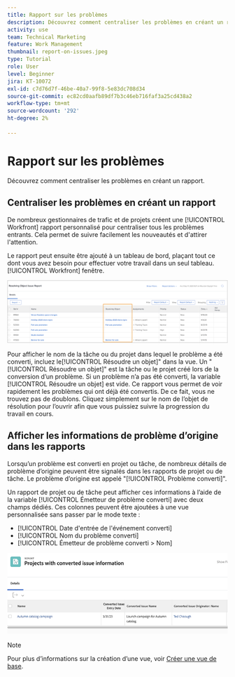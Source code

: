 ```yaml
---
title: Rapport sur les problèmes
description: Découvrez comment centraliser les problèmes en créant un rapport.
activity: use
team: Technical Marketing
feature: Work Management
thumbnail: report-on-issues.jpeg
type: Tutorial
role: User
level: Beginner
jira: KT-10072
exl-id: c7d76d7f-46be-40a7-99f8-5e83dc708d34
source-git-commit: ec82cd0aafb89df7b3c46eb716faf3a25cd438a2
workflow-type: tm+mt
source-wordcount: '292'
ht-degree: 2%

---
```


# Rapport sur les problèmes

Découvrez comment centraliser les problèmes en créant un rapport.

## Centraliser les problèmes en créant un rapport

De nombreux gestionnaires de trafic et de projets créent une [!UICONTROL Workfront] rapport personnalisé pour centraliser tous les problèmes entrants. Cela permet de suivre facilement les nouveautés et d&#39;attirer l&#39;attention.

Le rapport peut ensuite être ajouté à un tableau de bord, plaçant tout ce dont vous avez besoin pour effectuer votre travail dans un seul tableau. [!UICONTROL Workfront] fenêtre.

![Une image de la [!UICONTROL Résoudre un objet] d’un rapport de problème.](assets/18-resolving-object-report.png)

Pour afficher le nom de la tâche ou du projet dans lequel le problème a été converti, incluez le[!UICONTROL Résoudre un objet]&quot; dans la vue. Un &quot;[!UICONTROL Résoudre un objet]&quot; est la tâche ou le projet créé lors de la conversion d’un problème. Si un problème n’a pas été converti, la variable [!UICONTROL Résoudre un objet] est vide. Ce rapport vous permet de voir rapidement les problèmes qui ont déjà été convertis. De ce fait, vous ne trouvez pas de doublons. Cliquez simplement sur le nom de l’objet de résolution pour l’ouvrir afin que vous puissiez suivre la progression du travail en cours.

## Afficher les informations de problème d’origine dans les rapports

Lorsqu’un problème est converti en projet ou tâche, de nombreux détails de problème d’origine peuvent être signalés dans les rapports de projet ou de tâche. Le problème d’origine est appelé &quot;[!UICONTROL Problème converti]&quot;.

Un rapport de projet ou de tâche peut afficher ces informations à l’aide de la variable [!UICONTROL Émetteur de problème converti] avec deux champs dédiés. Ces colonnes peuvent être ajoutées à une vue personnalisée sans passer par le mode texte :

* [!UICONTROL Date d&#39;entrée de l&#39;événement converti]
* [!UICONTROL Nom du problème converti]
* [!UICONTROL Émetteur de problème converti > Nom]

![Image des informations de rapport de problèmes.](assets/19-text-mode-reporting-for-issues.png)

>[!NOTE]
>
>Pour plus d’informations sur la création d’une vue, voir [Créer une vue de base](https://experienceleague.adobe.com/docs/workfront-learn/tutorials-workfront/reporting/basic-reporting/create-a-basic-view.html?lang=en).

